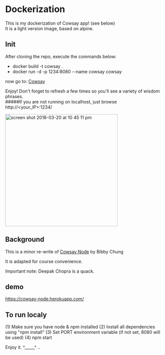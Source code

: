 Dockerization
===============	
This is my dockerization of Cowsay app! (see below)  
It is a light version image, based on alpine.

## Init
After cloning the repo, execute the commands below:
<ul>
  <li>docker build -t cowsay .</li>
  <li>docker run -d -p 1234:8080 --name cowsay cowsay</li>
</ul>

now go to:
[Cowsay](http://localhost:1234/)  

Enjoy! Don't forget to refresh a few times so you'll see a variety of wisdom phrases.  
#####If you are not running on localhost, just browse http://<your_IP>:1234/



<img width="357" alt="screen shot 2018-03-20 at 10 45 11 pm" src="https://user-images.githubusercontent.com/8520661/37696081-290403f0-2c91-11e8-9611-2ee8cbbfe877.png">

## Background
This is a minor re-write of [Cowsay Node](https://github.com/BibbyChung/cowsay-node) by Bibby Chung

It is adapted for course convenience.

Important note: Deepak Chopra is a quack.

## demo
https://cowsay-node.herokuapp.com/

## To run localy

(1) Make sure you have node & npm installed
(2) Install all dependencies using "npm install"
(3) Set PORT environment variable (if not set, 8080 will be used)
(4) npm start

Enjoy it. ^_____^ ..
